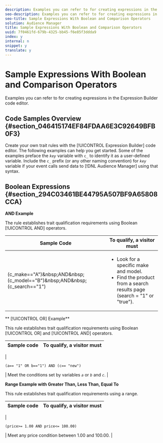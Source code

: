 ```yaml
---
description: Examples you can refer to for creating expressions in the Expression Builder code editor.
seo-description: Examples you can refer to for creating expressions in the Expression Builder code editor.
seo-title: Sample Expressions With Boolean and Comparison Operators
solution: Audience Manager
title: Sample Expressions With Boolean and Comparison Operators
uuid: 7f0461fd-679b-4325-bb45-f6e85f3ddda9
index: y
internal: n
snippet: y
translate: y
---
```


# Sample Expressions With Boolean and Comparison Operators

Examples you can refer to for creating expressions in the Expression Builder code editor.

## Code Samples Overview {#section_046415174EF84FDAA6E3C92649BFB0F3}

<!-- r_tb_expression_samples.xml -->

Create your own trait rules with the [!UICONTROL Expression Builder] code editor. The following examples can help you get started. Some of the examples preface the *`key`* variable with `c_` to identify it as a user-defined variable. Include the `c_` prefix (or any other naming convention) for *`key`* variable if your event calls send data to [!DNL Audience Manager] using that syntax.

## Boolean Expressions {#section_294C03461BE44795A507BF9A65808CCA}

**AND Example**

The rule establishes trait qualification requirements using Boolean [!UICONTROL AND] operators.  

<table id="table_7C5E23EC9E0F43B182EA9771D7BB6E87"> 
 <thead> 
  <tr> 
   <th colname="col1" class="entry"> Sample Code </th> 
   <th colname="col2" class="entry"> To qualify, a visitor must </th> 
  </tr> 
 </thead>
 <tbody> 
  <tr> 
   <td colname="col1"> 
    <codeblock>
      (c_make=="A")&amp;nbsp;AND&amp;nbsp;(c_model=="B")&amp;nbsp;AND&amp;nbsp;(c_search=="1") 
    </codeblock> </td> 
   <td colname="col2"> 
    <ul id="ul_F1BB5084FB794BE7A3569F9C106FC481"> 
     <li id="li_56E8C3BACF1C4B33A46CF92C51FF2286">Look for a specific make and model. </li> 
     <li id="li_DD55F053BFCF4B0888B6994013000DB2">Find the product from a search results page (search = "1" or "true"). </li> 
    </ul> </td> 
  </tr> 
 </tbody> 
</table>

** [!UICONTROL OR] Example**

This rule establishes trait qualification requirements using Boolean [!UICONTROL OR] and [!UICONTROL AND] operators.  

|  Sample code  | To qualify, a visitor must  |
|---|---|
|  

```
(a== "1" OR b=="1") AND (c== "new")
```

| Meet the conditions set by variables *`a`* or *`b`* and *`c`*.  |

**Range Example with Greater Than, Less Than, Equal To**

This rule establishes trait qualification requirements using a range.  

|  Sample code  | To qualify, a visitor must  |
|---|---|
|  

```
(price>= 1.00 AND price<= 100.00)
```

| Meet any price condition between 1.00 and 100.00.  |

